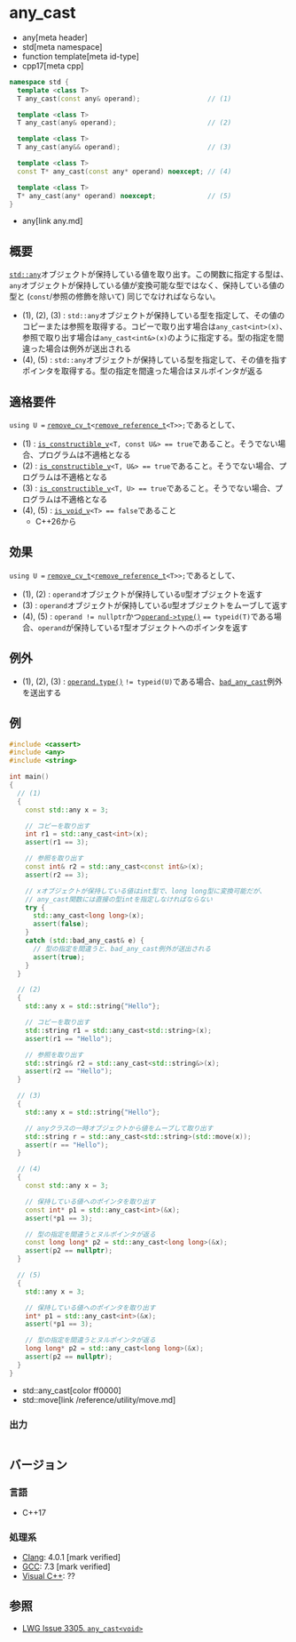 # any_cast
* any[meta header]
* std[meta namespace]
* function template[meta id-type]
* cpp17[meta cpp]

```cpp
namespace std {
  template <class T>
  T any_cast(const any& operand);                 // (1)

  template <class T>
  T any_cast(any& operand);                       // (2)

  template <class T>
  T any_cast(any&& operand);                      // (3)

  template <class T>
  const T* any_cast(const any* operand) noexcept; // (4)

  template <class T>
  T* any_cast(any* operand) noexcept;             // (5)
}
```
* any[link any.md]

## 概要
[`std::any`](any.md)オブジェクトが保持している値を取り出す。この関数に指定する型は、`any`オブジェクトが保持している値が変換可能な型ではなく、保持している値の型と (`const`/参照の修飾を除いて) 同じでなければならない。

- (1), (2), (3) : `std::any`オブジェクトが保持している型を指定して、その値のコピーまたは参照を取得する。コピーで取り出す場合は`any_cast<int>(x)`、参照で取り出す場合は`any_cast<int&>(x)`のように指定する。型の指定を間違った場合は例外が送出される
- (4), (5) : `std::any`オブジェクトが保持している型を指定して、その値を指すポインタを取得する。型の指定を間違った場合はヌルポインタが返る


## 適格要件
`using U =` [`remove_cv_t`](/reference/type_traits/remove_cv.md)`<`[`remove_reference_t`](/reference/type_traits/remove_reference.md)`<T>>;`であるとして、

- (1) : [`is_constructible_v`](/reference/type_traits/is_constructible.md)`<T, const U&> == true`であること。そうでない場合、プログラムは不適格となる
- (2) : [`is_constructible_v`](/reference/type_traits/is_constructible.md)`<T, U&> == true`であること。そうでない場合、プログラムは不適格となる
- (3) : [`is_constructible_v`](/reference/type_traits/is_constructible.md)`<T, U> == true`であること。そうでない場合、プログラムは不適格となる
- (4), (5) : [`is_void_v`](/reference/type_traits/is_void.md)`<T> == false`であること
    - C++26から

## 効果
`using U =` [`remove_cv_t`](/reference/type_traits/remove_cv.md)`<`[`remove_reference_t`](/reference/type_traits/remove_reference.md)`<T>>;`であるとして、

- (1), (2) : `operand`オブジェクトが保持している`U`型オブジェクトを返す
- (3) : `operand`オブジェクトが保持している`U`型オブジェクトをムーブして返す
- (4), (5) : `operand != nullptr`かつ[`operand->type()`](any/type.md) `== typeid(T)`である場合、`operand`が保持している`T`型オブジェクトへのポインタを返す


## 例外
- (1), (2), (3) : [`operand.type()`](any/type.md) `!= typeid(U)`である場合、[`bad_any_cast`](bad_any_cast.md)例外を送出する


## 例
```cpp example
#include <cassert>
#include <any>
#include <string>

int main()
{
  // (1)
  {
    const std::any x = 3;

    // コピーを取り出す
    int r1 = std::any_cast<int>(x);
    assert(r1 == 3);

    // 参照を取り出す
    const int& r2 = std::any_cast<const int&>(x);
    assert(r2 == 3);

    // xオブジェクトが保持している値はint型で、long long型に変換可能だが、
    // any_cast関数には直接の型intを指定しなければならない
    try {
      std::any_cast<long long>(x);
      assert(false);
    }
    catch (std::bad_any_cast& e) {
      // 型の指定を間違うと、bad_any_cast例外が送出される
      assert(true);
    }
  }

  // (2)
  {
    std::any x = std::string{"Hello"};

    // コピーを取り出す
    std::string r1 = std::any_cast<std::string>(x);
    assert(r1 == "Hello");

    // 参照を取り出す
    std::string& r2 = std::any_cast<std::string&>(x);
    assert(r2 == "Hello");
  }

  // (3)
  {
    std::any x = std::string{"Hello"};

    // anyクラスの一時オブジェクトから値をムーブして取り出す
    std::string r = std::any_cast<std::string>(std::move(x));
    assert(r == "Hello");
  }

  // (4)
  {
    const std::any x = 3;

    // 保持している値へのポインタを取り出す
    const int* p1 = std::any_cast<int>(&x);
    assert(*p1 == 3);

    // 型の指定を間違うとヌルポインタが返る
    const long long* p2 = std::any_cast<long long>(&x);
    assert(p2 == nullptr);
  }

  // (5)
  {
    std::any x = 3;

    // 保持している値へのポインタを取り出す
    int* p1 = std::any_cast<int>(&x);
    assert(*p1 == 3);

    // 型の指定を間違うとヌルポインタが返る
    long long* p2 = std::any_cast<long long>(&x);
    assert(p2 == nullptr);
  }
}
```
* std::any_cast[color ff0000]
* std::move[link /reference/utility/move.md]

### 出力
```
```

## バージョン
### 言語
- C++17

### 処理系
- [Clang](/implementation.md#clang): 4.0.1 [mark verified]
- [GCC](/implementation.md#gcc): 7.3 [mark verified]
- [Visual C++](/implementation.md#visual_cpp): ??

## 参照

- [LWG Issue 3305. `any_cast<void>`](https://cplusplus.github.io/LWG/issue3305)
